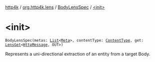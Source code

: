 [http4k](../../index.md) / [org.http4k.lens](../index.md) / [BodyLensSpec](index.md) / [&lt;init&gt;](./-init-.md)

# &lt;init&gt;

`BodyLensSpec(metas: `[`List`](https://kotlinlang.org/api/latest/jvm/stdlib/kotlin.collections/-list/index.html)`<`[`Meta`](../-meta/index.md)`>, contentType: `[`ContentType`](../../org.http4k.core/-content-type/index.md)`, get: `[`LensGet`](../-lens-get/index.md)`<`[`HttpMessage`](../../org.http4k.core/-http-message/index.md)`, OUT>)`

Represents a uni-directional extraction of an entity from a target Body.

